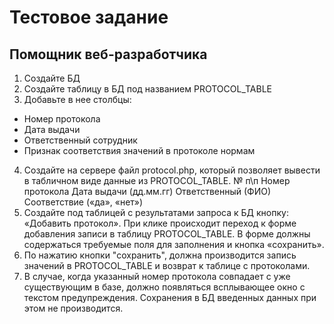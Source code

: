 # Тестовое задание 
## Помощник веб-разработчика 

1. Создайте БД
2. Создайте таблицу в БД под названием PROTOCOL_TABLE
3. Добавьте в нее столбцы:
- Номер протокола
- Дата выдачи
- Ответственный сотрудник
- Признак соответствия значений в протоколе нормам
4. Создайте на сервере файл protocol.php, который позволяет вывести в табличном виде данные из PROTOCOL_TABLE.
   № п\п
   Номер протокола
   Дата выдачи (дд.мм.гг)
   Ответственный (ФИО)
   Соответствие («да», «нет»)
5. Создайте под таблицей с результатами запроса к БД кнопку: «Добавить протокол». При клике происходит переход к форме добавления записи в таблицу PROTOCOL_TABLE. В форме должны содержаться требуемые поля для заполнения и кнопка «сохранить».
6. По нажатию кнопки "сохранить", должна производится запись значений в PROTOCOL_TABLE и возврат к таблице с протоколами.
7. В случае, когда указанный номер протокола совпадает с уже существующим в базе, должно появляться всплывающее окно с текстом предупреждения. Сохранения в БД введенных данных при этом не производится.
